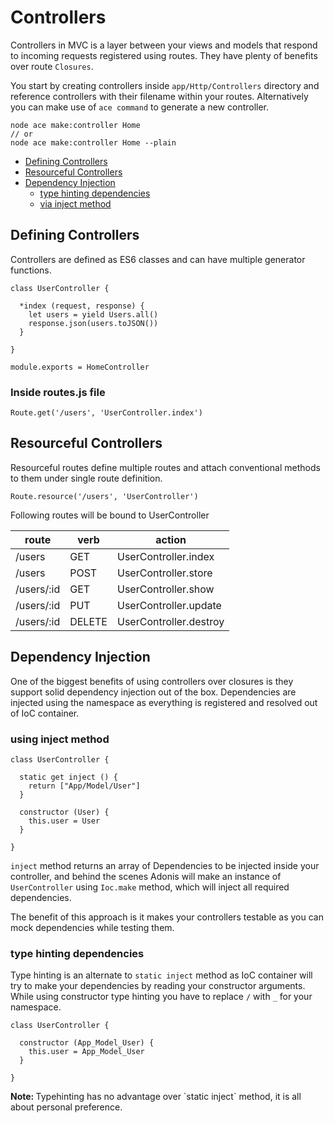 # Controllers

Controllers in MVC is a layer between your views and models that respond to incoming requests registered using routes. They have plenty of benefits over route `Closures`.

You start by creating controllers inside `app/Http/Controllers` directory and reference controllers with their filename within your routes. Alternatively you can make use of `ace command` to generate a new controller.

```bash,line-numbers
node ace make:controller Home
// or
node ace make:controller Home --plain
```

- [Defining Controllers](#defining-controllers)
- [Resourceful Controllers](#resourceful-controllers)
- [Dependency Injection](#dependency-injection)
  - [type hinting dependencies](#type-hinting-dependencies)
  - [via inject method](#via-inject-method)

## Defining Controllers

Controllers are defined as ES6 classes and can have multiple generator functions.

```javascript,line-numbers
class UserController {
  
  *index (request, response) {
    let users = yield Users.all()
    response.json(users.toJSON())
  }

}

module.exports = HomeController
```

### Inside routes.js file

```javascript,line-numbers
Route.get('/users', 'UserController.index')
```

## Resourceful Controllers

Resourceful routes define multiple routes and attach conventional methods to them under single route definition.

```javascript,line-numbers
Route.resource('/users', 'UserController')
```

Following routes will be bound to UserController

route | verb | action
-------| -----|-----------
/users | GET | UserController.index
/users | POST | UserController.store
/users/:id | GET | UserController.show
/users/:id | PUT | UserController.update
/users/:id | DELETE | UserController.destroy

## Dependency Injection

One of the biggest benefits of using controllers over closures is they support solid dependency injection out of the box. Dependencies are injected using the namespace as everything is registered and resolved out of IoC container.

### using inject method

```javascript,line-numbers
class UserController {
  
  static get inject () {
    return ["App/Model/User"]
  }
  
  constructor (User) {
    this.user = User
  }

}
```

`inject` method returns an array of Dependencies to be injected inside your controller, and behind the scenes Adonis will make an instance of `UserController` using `Ioc.make` method, which will inject all required dependencies.

The benefit of this approach is it makes your controllers testable as you can mock dependencies while testing them.

### type hinting dependencies

Type hinting is an alternate to `static inject` method as IoC container will try to make your dependencies by reading your constructor arguments. While using constructor type hinting you have to replace `/` with `_` for your namespace.

```
class UserController {

  constructor (App_Model_User) {
    this.user = App_Model_User
  }

}
```

<div class="note">
  <p> <strong> Note: </strong> Typehinting has no advantage over `static inject` method, it is all about personal preference. </p>
</div>
